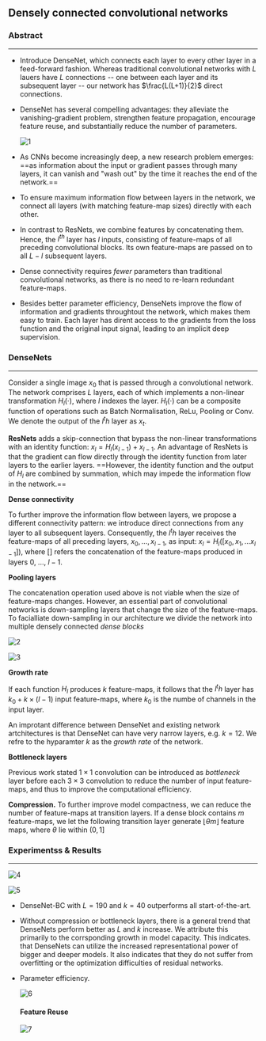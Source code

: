 ## Densely connected convolutional networks



### Abstract

------

- Introduce DenseNet, which connects each layer to every other layer in a feed-forward fashion. Whereas traditional convolutional networks with $L$ lauers have $L$ connections -- one between each layer and its subsequent layer -- our network has $\frac{L(L+1)}{2}$ direct connections.

- DenseNet has several compelling advantages: they alleviate the vanishing-gradient problem, strengthen feature propagation, encourage feature reuse, and substantially reduce the number of parameters.

  ![1](./res/1.png)



- As CNNs become increasingly deep, a new research problem emerges: ==as information about the input or gradient passes through many layers, it can vanish and "wash out" by the time it reaches the end of the network.==
- To ensure maximum information flow between layers in the network, we connect all layers (with matching feature-map sizes) directly with each other.
- In contrast to ResNets, we combine features by concatenating them. Hence, the $l^{th}$ layer has $l$ inputs, consisting of feature-maps of all preceding convolutional blocks. Its own feature-maps are passed on to all $L - l$ subsequent layers.
- Dense connectivity requires *fewer* parameters than traditional convolutional networks, as there is no need to re-learn redundant feature-maps.
- Besides better parameter efficiency, DenseNets improve the flow of information and gradients throughtout the network, which makes them easy to train. Each layer has dirent access to the gradients from the loss function and the original input signal, leading to an implicit deep supervision.



### DenseNets

------

Consider a single image $x_0$ that is passed through a convolutional network. The network comprises $L$ layers, each of which implements a non-linear transformation $H_l(\cdot)$, where $l$ indexes the layer. $H_l(\cdot)$ can be a composite function of operations such as Batch Normalisation, ReLu, Pooling or Conv. We denote the output of the $l^th$ layer as $x_t$.

**ResNets** adds a skip-connection that bypass the non-linear transformations with an identity function: $x_l = H_l(x_{l-1}) + x_{l-1}$. An advantage of ResNets is that the gradient can flow directly through the identity function from later layers to the earlier layers. ==However, the identity function and the output of $H_l$ are combined by summation, which may impede the information flow in the network.==

**Dense connectivity**

To further improve the information flow between layers, we propose a different connectivity pattern: we introduce direct connections from any layer to all subsequent layers. Consequently, the $l^th$ layer receives the feature-maps of all preceding layers, $x_0, ..., x_{l-1}$, as input: $x_l = H_l([x_0, x_1, ... x_{l-1}])$, where [] refers the concatenation of the feature-maps produced in layers 0, ..., $l-1​$.



**Pooling layers**

The concatenation operation used above is not viable when the size of feature-maps changes. However, an essential part of convolutional networks is down-sampling layers that change the size of the feature-maps. To facialliate down-sampling in our architecture we divide the network into multiple densely connected *dense blocks*

![2](./res/2.png)

![3](./res/4.png)

**Growth rate**

If each function $H_l$ produces $k$ feature-maps, it follows that the $l^th$ layer has $k_0 + k \times (l-1)$ input feature-maps, where $k_0$ is the numbe of channels in the input layer.

An improtant difference between DenseNet and existing network artchitectures is that DenseNet can have very narrow layers, e.g. $k = 12$. We refre to the hyparamter $k$ as the *growth rate* of the network.



**Bottleneck layers**

Previous work stated $1\times1$ convolution can be introduced as *bottleneck* layer before each $3\times3$ convolution to reduce the number of input feature-maps, and thus to improve the computational efficiency.



**Compression.** To further improve model compactness, we can reduce the number of feature-maps at transition layers. If a dense block contains $m$ feature-maps, we let the following transition layer generate $\lfloor\theta m\rfloor$ feature maps, where $\theta$ lie within $(0, 1]$



### Experimentss & Results

------

![4](./res/4.png)

![5](./res/5.png)

- DenseNet-BC with $L = 190$ and $k=40$ outperforms all start-of-the-art.

- Without compression or bottleneck layers, there is a general trend that DenseNets perform better as $L$ and $k$ increase. We attribute this primarily to the corrsponding growth in model capacity. This indicates. that DenseNets can utilize the increased representational power of bigger and deeper models. It also indicates that they do not suffer from overfitting or the optimization difficulties of residual networks.

- Parameter efficiency.

  ![6](./res/6.png)

  

  #### Feature Reuse

  ![7](./res/7.png)

  

  